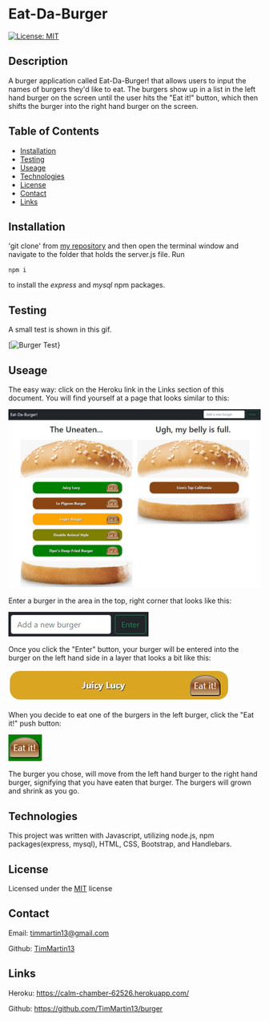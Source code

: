 # Eat-Da-Burger

[![License: MIT](https://img.shields.io/badge/License-MIT-yellow.svg)](https://opensource.org/licenses/MIT)


## Description

A burger application called Eat-Da-Burger! that allows users to input the names of burgers they'd like to eat. The burgers show up in a list in the left hand burger on the screen until the user hits the "Eat it!" button, which then shifts the burger into the right hand burger on the screen.


## Table of Contents
  
  * [Installation](#installation)
  * [Testing](#testing)
  * [Useage](#useage)
  * [Technologies](#technologies)
  * [License](#license)
  * [Contact](#contact)
  * [Links](#links)


## Installation

'git clone' from [my repository](https://github.com/TimMartin13/burger) and then open the terminal window and navigate to the folder that holds the server.js file. Run

```
npm i
```
to install the *express* and *mysql* npm packages. 


## Testing

A small test is shown in this gif.

[![Burger Test](./public/assets/img/Eat-Da-Burger!.gif)}

## Useage

The easy way: click on the Heroku link in the Links section of this document.  You will find yourself at a page that looks similar to this:

![homepage](./public/assets/img/lists.jpg)


Enter a burger in the area in the top, right corner that looks like this:

![add a burger](./public/assets/img/addBurger.jpg)

Once you click the "Enter" button, your burger will be entered into the burger on the left hand side in a layer that looks a bit like this:

![burger layer](./public/assets/img/burgerLayer.jpg)

When you decide to eat one of the burgers in the left burger, click the "Eat it!" push button:

![burger button](./public/assets/img/eatItButton.jpg)

The burger you chose, will move from the left hand burger to the right hand burger, signifying that you have eaten that burger. The burgers will grown and shrink as you go.

## Technologies

This project was written with Javascript, utilizing node.js, npm packages(express, mysql), HTML, CSS, Bootstrap, and Handlebars.

## License

Licensed under the [MIT](https://choosealicense.com/licenses/mit/) license 

## Contact

Email: timmartin13@gmail.com

Github: [TimMartin13](https://github.com/TimMartin13)

## Links

Heroku: https://calm-chamber-62526.herokuapp.com/

Github: https://github.com/TimMartin13/burger

